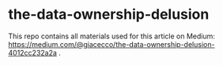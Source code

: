 the-data-ownership-delusion
===========================

This repo contains all materials used for this article on Medium: https://medium.com/@giacecco/the-data-ownership-delusion-4012cc232a2a .
